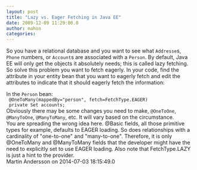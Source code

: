 ```yaml
---
layout: post
title: "Lazy vs. Eager Fetching in Java EE"
date: 2009-12-09 11:29:00.0
author: mahon
categories: 
---
```

So you have a relational database and you want to see what <code>Addresse</code>s, <code>Phone</code> numbers, or <code>Account</code>s are associated with a <code>Person</code>. By default, Java EE will only get the objects it absolutely needs; this is called lazy fetching. So solve this problem you want to fetch eagerly. In your code, find the attribute in your entity bean that you want to eagerly fetch and edit the attributes to indicate that it should eagerly fetch the information:
<div>In the <code>Person</code> bean:</div>
<div class="codeblock"><code> @OneToMany(mappedBy="person", fetch=FetchType.EAGER)
 private Set accounts;</code></div>
<div>Obviously there may be some changes you need to make, <code>@OneToOne</code>, <code>@ManyToOne</code>, <code>@ManyToMany</code>, etc. It will vary based on the circumstance.</div>

<div class='archived comments'>

<div class='comment'>You are spreading the wrong idea here. @Basic fields, all those primitive types for example, defaults to EAGER loading. So does relationships with a cardinality of "one-to-one" and "many-to-one". Therefore, it is only @OneToMany and @ManyToMany fields that the developer might have the need to explicitly set to use EAGER loading. Also note that FetchType.LAZY is just a hint to the provider.  <div class='by'>Martin Andersson on 2014-07-03 18:15:49.0  </div></div>
</div>
